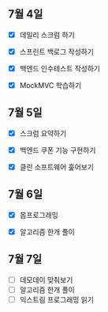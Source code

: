 ## 7월 4일

- [x] 데일리 스크럼 하기
- [x] 스프린트 백로그 작성하기
- [x] 백엔드 인수테스트 작성하기
- [x] MockMVC 학습하기



## 7월 5일

- [x] 스크럼 요약하기
- [x] 백엔드 쿠폰 기능 구현하기
- [x] 클린 소프트웨어 훑어보기





## 7월 6일

- [x] 몹프로그래밍
- [x] 알고리즘 한개 풀이



## 7월 7일

- [ ] 데모데이 맞춰보기
- [ ] 알고리즘 한개 풀이
- [ ] 익스트림 프로그래밍 읽기
